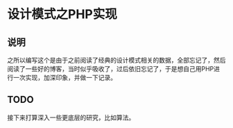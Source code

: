 # 设计模式之PHP实现

## 说明

之所以编写这个是由于之前阅读了经典的设计模式相关的数据，全部忘记了，然后阅读了一些好的博客，当时似乎吸收了，过后依旧忘记了，于是想自己用PHP进行一次实现，加深印象，并做一下记录。

## TODO

接下来打算深入一些更底层的研究，比如算法。